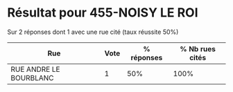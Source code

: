 # Résultat pour 455-NOISY LE ROI

Sur 2 réponses dont 1 avec une rue cité (taux réussite 50%)

| Rue | Vote | % réponses | % Nb rues cités|
|-----|------|------------|----------------|
| RUE ANDRE LE BOURBLANC | 1 | 50% | 100%|
